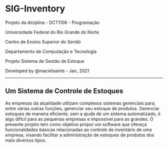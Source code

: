 # SIG-Inventory
Projeto da diciplina - DCT1106 - Programação

Universidade Federal do Rio Grande do Norte

Centro de Ensino Superior do Seridó

Departamento de Computação e Tecnologia

Projeto Sistema de Gestão de Estoque

Developed by @macielsaints - Jan, 2021

-----------------------------------
Um Sistema de Controle de Estoques
-----------------------------------

As empresas da atualidade utilizam complexos sistemas gerenciais para, entre várias
outras funções, gerenciar seu estoque de produtos. Gerenciar estoques de maneira eficiente,
sem a ajuda de um sistema automatizado, é algo difícil para as pequenas empresas e impossível
para as grandes. O presente projeto tem como objetivo propor um software que ofereça funcionalidades
básicas relacionadas ao controle de inventário de uma empresa, visando facilitar a administração de
estoques de produtos dos mais diversos tipos.
